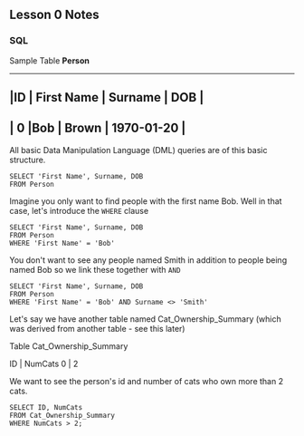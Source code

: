 ## Lesson 0 Notes

### SQL

Sample Table **Person**

_________________________________________
|ID | First Name | Surname | DOB        |
----------------------------------------
| 0 |Bob        | Brown   | 1970-01-20  |
-----------------------------------------

All basic Data Manipulation Language (DML) queries are of this basic structure.


```
SELECT 'First Name', Surname, DOB
FROM Person
```

Imagine you only want to find people with the first name Bob. Well in that case, let's introduce the `WHERE` clause

```
SELECT 'First Name', Surname, DOB
FROM Person
WHERE 'First Name' = 'Bob'
```

You don't want to see any people named Smith in addition to people being named Bob so we link these together with `AND`
```
SELECT 'First Name', Surname, DOB
FROM Person
WHERE 'First Name' = 'Bob' AND Surname <> 'Smith'
```

Let's say we have another table named Cat_Ownership_Summary (which was derived from another table - see this later)

Table Cat_Ownership_Summary

ID | NumCats
0  | 2

We want to see the person's id and number of cats who own more than 2 cats.
```
SELECT ID, NumCats
FROM Cat_Ownership_Summary
WHERE NumCats > 2;
```
